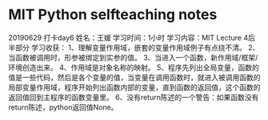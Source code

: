 # MIT Python selfteaching notes
20190629 打卡day6
姓名：王媛
学习时间：1小时
学习内容：MIT Lecture 4后半部分
学习收获：
1、理解变量作用域，嵌套的变量作用域例子有点绕不清。
2、当函数被调用时，形参被绑定到实参的值。
3、当进入一个函数，新作用域/框架/环境创造出来。
4、作用域是对象名称的映射。
5、程序先列出全局变量，函数的值是一些代码，然后是各个变量的值，当变量在调用函数时，就进入被调用函数的局部变量作用域，程序开始列出函数内部的变量，直到函数的返回值，这个函数的返回值回到主程序的函数变量里。
6、没有return陈述的一个警告：如果函数没有return陈述，python返回值None。
